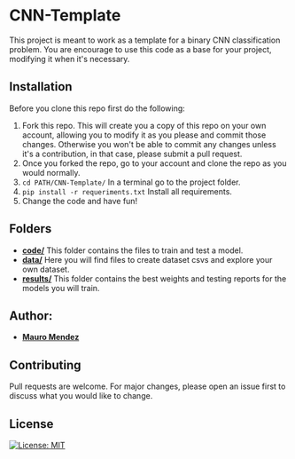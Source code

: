 # CNN-Template

This project is meant to work as a template for a binary CNN classification problem. 
You are encourage to use this code as a base for your project, modifying it when it's necessary.

## Installation

Before you clone this repo first do the following:

1. Fork this repo. This will create you a copy of this repo on your own account, allowing you to modify it as you please and commit those changes. Otherwise you won't be able to commit any changes unless it's a contribution, in that case, please submit a pull request.
2. Once you forked the repo, go to your account and clone the repo as you would normally.
3. ```cd PATH/CNN-Template/``` In a terminal go to the project folder.
4. ```pip install -r requeriments.txt``` Install all requirements.
5. Change the code and have fun!

## Folders
* [__code/__](./code/) This folder contains the files to train and test a model.
* [__data/__](./data/) Here you will find files to create dataset csvs and explore your own dataset.
* [__results/__](./results/) This folder contains the best weights and testing reports for the models you will train.

## Author:
* [__Mauro Mendez__](https://github.com/mamemo/)

## Contributing
Pull requests are welcome. For major changes, please open an issue first to discuss what you would like to change.

## License
[![License: MIT](https://img.shields.io/badge/License-MIT-yellow.svg)](../LICENSE)

